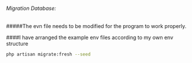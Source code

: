 
###### Migration Database:

#####The evn file needs to be modified for the program to work properly.

####I have arranged the example env files according to my own env structure

  ```sh
  php artisan migrate:fresh --seed
  ```



